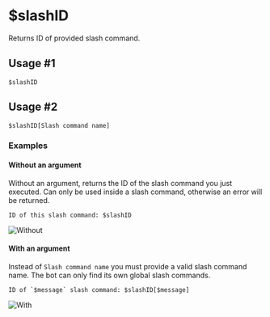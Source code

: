 # $slashID
Returns ID of provided slash command.

## Usage #1
```
$slashID
```
## Usage #2
```
$slashID[Slash command name]
```

### Examples

#### Without an argument
Without an argument, returns the ID of the slash command you just executed.
Can only be used inside a slash command, otherwise an error will be returned.
```
ID of this slash command: $slashID
```
![Without](https://user-images.githubusercontent.com/70456337/191593122-4fd47d30-f108-4b4a-b44b-b1f3b5df9980.png)


#### With an argument
Instead of `Slash command name` you must provide a valid slash command name.
The bot can only find its own global slash commands.
```
ID of `$message` slash command: $slashID[$message]
```
![With](https://user-images.githubusercontent.com/70456337/191593196-6ec89d57-a84c-47d8-b982-63aa3471b40d.png)

